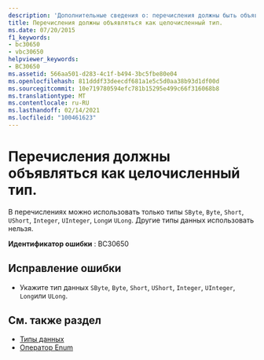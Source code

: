 ```yaml
---
description: 'Дополнительные сведения о: перечисления должны быть объявлены как целочисленный тип'
title: Перечисления должны объявляться как целочисленный тип.
ms.date: 07/20/2015
f1_keywords:
- bc30650
- vbc30650
helpviewer_keywords:
- BC30650
ms.assetid: 566aa501-d283-4c1f-b494-3bc5fbe80e04
ms.openlocfilehash: 811dddf33deecdf681a1e5c5d0aa38b93d1df00d
ms.sourcegitcommit: 10e719780594efc781b15295e499c66f316068b8
ms.translationtype: MT
ms.contentlocale: ru-RU
ms.lasthandoff: 02/14/2021
ms.locfileid: "100461623"
---
```

# <a name="enums-must-be-declared-as-an-integral-type"></a>Перечисления должны объявляться как целочисленный тип.

В перечислениях можно использовать только типы `SByte`, `Byte`, `Short`, `UShort`, `Integer`, `UInteger`, `Long`и `ULong`. Другие типы данных использовать нельзя.  
  
 **Идентификатор ошибки** : BC30650  
  
## <a name="to-correct-this-error"></a>Исправление ошибки  
  
- Укажите тип данных `SByte`, `Byte`, `Short`, `UShort`, `Integer`, `UInteger`, `Long`или `ULong`.  
  
## <a name="see-also"></a>См. также раздел

- [Типы данных](../language-reference/data-types/index.md)
- [Оператор Enum](../language-reference/statements/enum-statement.md)
